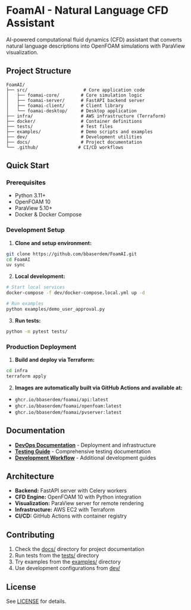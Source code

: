 # FoamAI - Natural Language CFD Assistant

AI-powered computational fluid dynamics (CFD) assistant that converts natural language descriptions into OpenFOAM simulations with ParaView visualization.

## Project Structure

```
FoamAI/
├── src/                     # Core application code
│   ├── foamai-core/        # Core simulation logic
│   ├── foamai-server/      # FastAPI backend server
│   ├── foamai-client/      # Client library
│   └── foamai-desktop/     # Desktop application
├── infra/                  # AWS infrastructure (Terraform)
├── docker/                 # Container definitions
├── tests/                  # Test files
├── examples/               # Demo scripts and examples
├── dev/                    # Development utilities
├── docs/                   # Project documentation
└── .github/               # CI/CD workflows
```

## Quick Start

### Prerequisites

- Python 3.11+
- OpenFOAM 10
- ParaView 5.10+
- Docker & Docker Compose

### Development Setup

1. **Clone and setup environment:**
```bash
git clone https://github.com/bbaserdem/FoamAI.git
cd FoamAI
uv sync
```

2. **Local development:**
```bash
# Start local services
docker-compose -f dev/docker-compose.local.yml up -d

# Run examples
python examples/demo_user_approval.py
```

3. **Run tests:**
```bash
python -m pytest tests/
```

### Production Deployment

1. **Build and deploy via Terraform:**
```bash
cd infra
terraform apply
```

2. **Images are automatically built via GitHub Actions and available at:**
- `ghcr.io/bbaserdem/foamai/api:latest`
- `ghcr.io/bbaserdem/foamai/openfoam:latest` 
- `ghcr.io/bbaserdem/foamai/pvserver:latest`

## Documentation

- **[DevOps Documentation](docs/task_4_devops/)** - Deployment and infrastructure
- **[Testing Guide](docs/TESTING.md)** - Comprehensive testing documentation
- **[Development Workflow](docs/)** - Additional development guides

## Architecture

- **Backend:** FastAPI server with Celery workers
- **CFD Engine:** OpenFOAM 10 with Python integration
- **Visualization:** ParaView server for remote rendering
- **Infrastructure:** AWS EC2 with Terraform
- **CI/CD:** GitHub Actions with container registry

## Contributing

1. Check the [docs/](docs/) directory for project documentation
2. Run tests from the [tests/](tests/) directory
3. Try examples from the [examples/](examples/) directory
4. Use development configurations from [dev/](dev/)

## License

See [LICENSE](LICENSE) for details.

